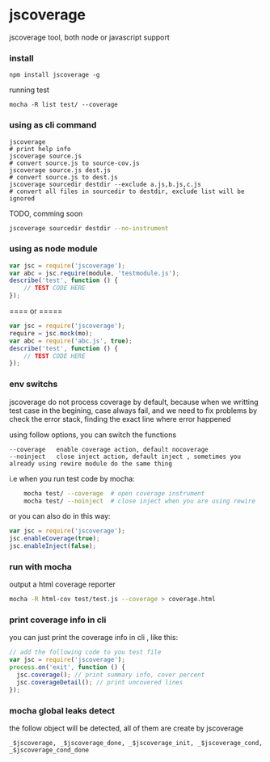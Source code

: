 jscoverage
==========
jscoverage tool, both node or javascript support

### install 
  
    npm install jscoverage -g

running test

    mocha -R list test/ --coverage

### using as cli command
```shell
jscoverage
# print help info
jscoverage source.js
# convert source.js to source-cov.js
jscoverage source.js dest.js
# convert source.js to dest.js
jscoverage sourcedir destdir --exclude a.js,b.js,c.js
# convert all files in sourcedir to destdir, exclude list will be ignored
```
TODO, comming soon
```sh
jscoverage sourcedir destdir --no-instrument
```

### using as node module

```js
var jsc = require('jscoverage');
var abc = jsc.require(module, 'testmodule.js');
describe('test', function () {
    // TEST CODE HERE
});
```
==== or =====
```js
var jsc = require('jscoverage');
require = jsc.mock(mo);
var abc = require('abc.js', true);
describe('test', function () {
    // TEST CODE HERE
});
```
### env switchs

jscoverage do not process coverage by default,
because when we writting test case in the begining, case always fail,
and we need to fix problems by check the error stack, finding the exact line where error happened

using follow options, you can switch the functions

    --coverage   enable coverage action, default nocoverage
    --noinject   close inject action, default inject , sometimes you already using rewire module do the same thing

i.e when you run test code by mocha:
```sh
    mocha test/ --coverage  # open coverage instrument
    mocha test/ --noinject  # close inject when you are using rewire
```
or you can also do in this way:
```js
var jsc = require('jscoverage');
jsc.enableCoverage(true);
jsc.enableInject(false);
```
    
### run with mocha

output a html coverage reporter 
```sh
mocha -R html-cov test/test.js --coverage > coverage.html
```

### print coverage info in cli

you can just print the coverage info in cli , like this:
```js
// add the following code to you test file
var jsc = require('jscoverage');
process.on('exit', function () {
  jsc.coverage(); // print summary info, cover percent
  jsc.coverageDetail(); // print uncovered lines
});
```

### mocha global leaks detect

the follow object will be detected, all of them are create by jscoverage

    _$jscoverage, _$jscoverage_done, _$jscoverage_init, _$jscoverage_cond, _$jscoverage_cond_done


